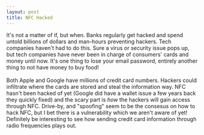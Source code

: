 ```yaml
---
layout: post
title: NFC Hacked
---
```

It's not a matter of if, but when.  Banks regularly get hacked and spend untold billions of dollars and man-hours preventing hackers. Tech companies haven't had to do this.  Sure a virus or  security issue pops up, but tech companies have never been in charge of consumers' cards and money until now.  It's one thing to lose your email password, entirely another thing to not have money to buy food!
<br><br>
Both Apple and Google have millions of credit card numbers.  Hackers could infiltrate where the cards are stored and steal the information  way.  NFC hasn't been hacked of yet (Google did have a wallet issue a few years back they quickly fixed) and the scary part is <i>how</i>
the hackers will gain access through NFC. Drive-by, and "spoofing" seem to be the consesus on how to hack NFC, but I bet there is a
vulnerability which we aren't aware of yet! Definitely be interesting to see how sending credit card information through radio frequencies plays out.
